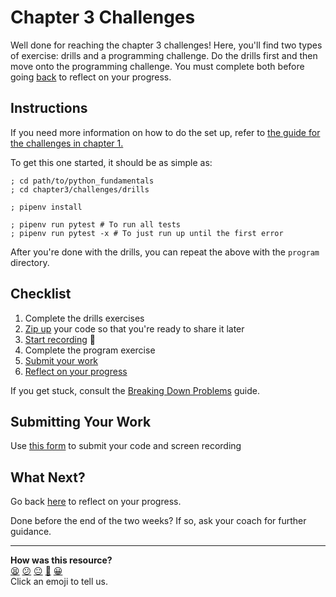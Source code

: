 # Chapter 3 Challenges

Well done for reaching the chapter 3 challenges! Here, you'll find two types of
exercise: drills and a programming challenge. Do the drills first and then move
onto the programming challenge. You must complete both before going
[back](../07_putting_chapter_3_into_practice.md) to reflect on your progress.

## Instructions

If you need more information on how to do the set up, refer to [the guide for
the challenges in chapter 1.](../../chapter1/challenges/README.md)

To get this one started, it should be as simple as:

```shell
; cd path/to/python_fundamentals
; cd chapter3/challenges/drills

; pipenv install

; pipenv run pytest # To run all tests
; pipenv run pytest -x # To just run up until the first error
```

After you're done with the drills, you can repeat the above with the `program`
directory.

## Checklist

1. Complete the drills exercises
2. [Zip up](../../pills/creating_zipfiles.md) your code so that you're ready to
   share it later
3. [Start recording](../../pills/screen_recordings.md) 🎥
4. Complete the program exercise
5. [Submit your
   work](https://airtable.com/shr6mk28x0fy3OrxN?prefill_Item=pyf_ch3)
6. [Reflect on your
   progress](../07_putting_chapter_3_into_practice.md#reflect-and-review)

If you get stuck, consult the [Breaking Down
Problems](../../pills/breaking_down_problems.md) guide.
## Submitting Your Work

Use [this form](https://airtable.com/shr6mk28x0fy3OrxN?prefill_Item=pyf_ch3) to
submit your code and screen recording

## What Next?

Go back [here](../07_putting_chapter_3_into_practice.md#reflect-and-review)
to reflect on your progress.

Done before the end of the two weeks? If so, ask your coach for further
guidance.


<!-- BEGIN GENERATED SECTION DO NOT EDIT -->

---

**How was this resource?**  
[😫](https://airtable.com/shrUJ3t7KLMqVRFKR?prefill_Repository=makersacademy%2Fpython_foundations&prefill_File=chapter3%2Fchallenges%2FREADME.md&prefill_Sentiment=😫) [😕](https://airtable.com/shrUJ3t7KLMqVRFKR?prefill_Repository=makersacademy%2Fpython_foundations&prefill_File=chapter3%2Fchallenges%2FREADME.md&prefill_Sentiment=😕) [😐](https://airtable.com/shrUJ3t7KLMqVRFKR?prefill_Repository=makersacademy%2Fpython_foundations&prefill_File=chapter3%2Fchallenges%2FREADME.md&prefill_Sentiment=😐) [🙂](https://airtable.com/shrUJ3t7KLMqVRFKR?prefill_Repository=makersacademy%2Fpython_foundations&prefill_File=chapter3%2Fchallenges%2FREADME.md&prefill_Sentiment=🙂) [😀](https://airtable.com/shrUJ3t7KLMqVRFKR?prefill_Repository=makersacademy%2Fpython_foundations&prefill_File=chapter3%2Fchallenges%2FREADME.md&prefill_Sentiment=😀)  
Click an emoji to tell us.

<!-- END GENERATED SECTION DO NOT EDIT -->
